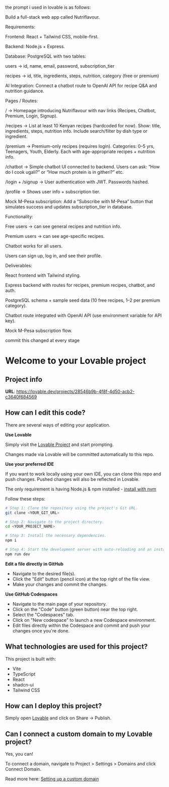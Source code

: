 the prompt i used in lovable is as follows:

Build a full-stack web app called Nutriflavour.

Requirements:

Frontend: React + Tailwind CSS, mobile-first.

Backend: Node.js + Express.

Database: PostgreSQL with two tables:

users → id, name, email, password, subscription_tier

recipes → id, title, ingredients, steps, nutrition, category (free or premium)

AI Integration: Connect a chatbot route to OpenAI API for recipe Q&A and nutrition guidance.

Pages / Routes:

/ → Homepage introducing Nutriflavour with nav links (Recipes, Chatbot, Premium, Login, Signup).

/recipes → List at least 10 Kenyan recipes (hardcoded for now). Show: title, ingredients, steps, nutrition info. Include search/filter by dish type or ingredient.

/premium → Premium-only recipes (requires login). Categories: 0–5 yrs, Teenagers, Youth, Elderly. Each with age-appropriate recipes + nutrition info.

/chatbot → Simple chatbot UI connected to backend. Users can ask: “How do I cook ugali?” or “How much protein is in githeri?” etc.

/login + /signup → User authentication with JWT. Passwords hashed.

/profile → Shows user info + subscription tier.

Mock M-Pesa subscription: Add a “Subscribe with M-Pesa” button that simulates success and updates subscription_tier in database.

Functionality:

Free users → can see general recipes and nutrition info.

Premium users → can see age-specific recipes.

Chatbot works for all users.

Users can sign up, log in, and see their profile.

Deliverables:

React frontend with Tailwind styling.

Express backend with routes for recipes, premium recipes, chatbot, and auth.

PostgreSQL schema + sample seed data (10 free recipes, 1–2 per premium category).

Chatbot route integrated with OpenAI API (use environment variable for API key).

Mock M-Pesa subscription flow.

commit this changed at every stage

# Welcome to your Lovable project

## Project info

**URL**: https://lovable.dev/projects/28546b9b-4f8f-4d50-acb2-c3640f684569

## How can I edit this code?

There are several ways of editing your application.

**Use Lovable**

Simply visit the [Lovable Project](https://lovable.dev/projects/28546b9b-4f8f-4d50-acb2-c3640f684569) and start prompting.

Changes made via Lovable will be committed automatically to this repo.

**Use your preferred IDE**

If you want to work locally using your own IDE, you can clone this repo and push changes. Pushed changes will also be reflected in Lovable.

The only requirement is having Node.js & npm installed - [install with nvm](https://github.com/nvm-sh/nvm#installing-and-updating)

Follow these steps:

```sh
# Step 1: Clone the repository using the project's Git URL.
git clone <YOUR_GIT_URL>

# Step 2: Navigate to the project directory.
cd <YOUR_PROJECT_NAME>

# Step 3: Install the necessary dependencies.
npm i

# Step 4: Start the development server with auto-reloading and an instant preview.
npm run dev
```

**Edit a file directly in GitHub**

- Navigate to the desired file(s).
- Click the "Edit" button (pencil icon) at the top right of the file view.
- Make your changes and commit the changes.

**Use GitHub Codespaces**

- Navigate to the main page of your repository.
- Click on the "Code" button (green button) near the top right.
- Select the "Codespaces" tab.
- Click on "New codespace" to launch a new Codespace environment.
- Edit files directly within the Codespace and commit and push your changes once you're done.

## What technologies are used for this project?

This project is built with:

- Vite
- TypeScript
- React
- shadcn-ui
- Tailwind CSS

## How can I deploy this project?

Simply open [Lovable](https://lovable.dev/projects/28546b9b-4f8f-4d50-acb2-c3640f684569) and click on Share -> Publish.

## Can I connect a custom domain to my Lovable project?

Yes, you can!

To connect a domain, navigate to Project > Settings > Domains and click Connect Domain.

Read more here: [Setting up a custom domain](https://docs.lovable.dev/tips-tricks/custom-domain#step-by-step-guide)
